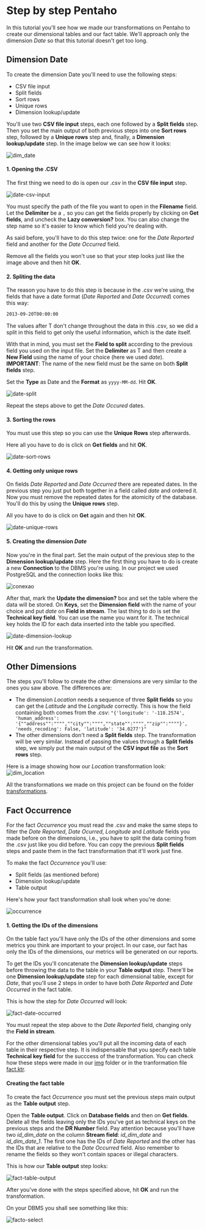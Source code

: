 # Step by step Pentaho

In this tutorial you'll see how we made our transformations on Pentaho to create our dimensional tables and our fact table. We'll approach only the dimension *Date* so that this tutorial doesn't get too long.

## Dimension Date
To create the dimension Date you'll need to use the following steps:
- CSV file input
- Split fields
- Sort rows
- Unique rows
- Dimension lookup/update

You'll use two <b>CSV file input</b> steps, each one followed by a <b>Split fields</b> step. Then you set the main output of both previous steps into one <b>Sort rows</b> step, followed by a <b>Unique rows</b> step and, finally, a <b>Dimension lookup/update</b> step. In the image below we can see how it looks:

![dim_date](img/dim_date.png)

#### 1. Opening the .CSV

The first thing we need to do is open our .csv in the <b>CSV file input</b> step.

![date-csv-input](img/date-csv-input.png)

You must specify the path of the file you want to open in the <b>Filename</b> field. Let the <b>Delimiter</b> be a ```,``` so you can get the fields properly by clicking on <b>Get fields</b>, and uncheck the <b>Lazy conversion?</b> box. You can also change the step name so it's easier to know which field you're dealing with.

As said before, you'll have to do this step twice: one for the *Date Reported* field and another for the *Date Occurred* field.

Remove all the fields you won't use so that your step looks just like the image above and then hit <b>OK</b>.

#### 2. Spliting the data

The reason you have to do this step is because in the .csv we're using, the fields that have a date format (*Date Reported* and *Date Occurred*) comes this way:

```bash
2013-09-20T00:00:00
```

The values after T don't change throughout the data in this .csv, so we did a split in this field to get only the useful information, which is the date itself.

With that in mind, you must set the <b>Field to split</b> according to the previous field you used on the input file. Set the <b>Delimiter</b> as T and then create a <b>New Field</b> using the name of your choice (here we used *date*). <b>IMPORTANT</b>: The name of the new field must be the same on both <b>Split fields</b> step.

Set the <b>Type</b> as Date and the <b>Format</b> as ```yyyy-MM-dd```. Hit <b>OK</b>.

![date-split](img/date-split.png)

Repeat the steps above to get the *Date Occured* dates.

#### 3. Sorting the rows

You must use this step so you can use the <b>Unique Rows</b> step afterwards.

Here all you have to do is click on <b>Get fields</b> and hit <b>OK</b>.

![date-sort-rows](img/date-sort-rows.png)

#### 4. Getting only unique rows

On fields *Date Reported* and *Date Occurred* there are repeated dates. In the previous step you just put both together in a field called *date* and ordered it. Now you must remove the repeated dates for the atomicity of the database. You'll do this by using the <b>Unique rows</b> step.

All you have to do is click on <b>Get</b> again and then hit <b>OK</b>.

![date-unique-rows](img/date-unique-rows.png)

#### 5. Creating the dimension *Date*

Now you're in the final part. Set the main output of the previous step to the <b>Dimension lookup/update</b> step. Here the first thing you have to do is create a new <b>Connection</b> to the DBMS you're using. In our project we used PostgreSQL and the connection looks like this:

![conexao](img/conexao.png)

After that, mark the <b>Update the dimension?</b> box and set the table where the data will be stored. On <b>Keys</b>, set the <b>Dimension field</b> with the name of your choice and put *date* on <b>Field in stream</b>. The last thing to do is set the <b>Technical key field</b>. You can use the name you want for it. The technical key holds the ID for each data inserted into the table you specified.

![date-dimension-lookup](img/date-dimension-lookup.png)

Hit <b>OK</b> and run the transformation.

## Other Dimensions

The steps you'll follow to create the other dimensions are very similar to the ones you saw above. The differences are:
- The dimension *Location* needs a sequence of three <b>Split fields</b> so you can get the *Latitude* and the *Longitude* correctly. This is how the field containing both comes from the .csv: ```"{'longitude': '-118.2574', 'human_address': '{""address"":"""",""city"":"""",""state"":"""",""zip"":""""}', 'needs_recoding': False, 'latitude': '34.0277'}"```
- The other dimensions don't need a <b>Split fields</b> step. The transformation will be very similar. Instead of passing the values through a <b>Split fields</b> step, we simply put the main output of the <b>CSV input file</b> as the <b>Sort rows</b> step.

Here is a image showing how our *Location* transformation look:
![dim_location](img/dim_location.png)

All the transformations we made on this project can be found on the folder [transformations](transformations/).

## Fact Occurrence

For the fact *Occurrence* you must read the .csv and make the same steps to filter the *Date Reported*, *Date Ocurred*, *Longitude* and *Latitude* fields you made before on the dimensions, i.e., you have to split the data coming from the .csv just like you did before. You can copy the previous <b>Split fields</b> steps and paste them in the fact transformation that it'll work just fine.

To make the fact *Occurrence* you'll use:
- Split fields (as mentioned before)
- Dimension lookup/update
- Table output

Here's how your fact transformation shall look when you're done:

![occurrence](img/occurrence.png)

#### 1. Getting the IDs of the dimensions
On the table fact you'll have only the IDs of the other dimensions and some metrics you think are important to your project. In our case, our fact has only the IDs of the dimensions, our metrics will be generated on our reports.

To get the IDs you'll concatenate the <b>Dimension lookup/update</b> steps before throwing the data to the table in your <b>Table output</b> step. There'll be one <b>Dimension lookup/update</b> step for each dimensional table, except for *Date*, that you'll use 2 steps in order to have both *Date Reported* and *Date Occurred* in the fact table.

This is how the step for *Date Occurred* will look:

![fact-date-occurred](img/fact-date-occurred.png)

You must repeat the step above to the *Date Reported* field, changing only the <b>Field in stream</b>.

For the other dimensional tables you'll put all the incoming data of each table in their respective step. It is indispensable that you specify each table <b>Technical key field</b> for the succcess of the transformation. You can check how these steps were made in our [img](img/) folder or in the tranformation file [fact.ktr](transformations/fact.ktr).

#### Creating the fact table

To create the fact *Occurrence* you must set the previous steps main output as the <b>Table output</b> step.

Open the <b>Table output</b>. Click on <b>Database fields</b> and then on <b>Get fields</b>. Delete all the fields leaving only the IDs you've got as technical keys on the previous steps and the <b>DR Number</b> field. Pay attention because you'll have two *id_dim_date* on the column <b>Stream field</b>: *id_dim_date* and *id_dim_date_1*. The first one has the IDs of *Date Reported* and the other has the IDs that are relative to the *Date Occurred* field. Also remember to rename the fields so they won't contain spaces or illegal characters.

This is how our <b>Table output</b> step looks:

![fact-table-output](img/fact-table-output.png)

After you've done with the steps specified above, hit <b>OK</b> and run the transformation.

On your DBMS you shall see something like this:

![facto-select](img/fact-select.png)